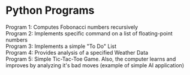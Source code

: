 # Python Programs

Program 1: Computes Fobonacci numbers recursively  
Program 2: Implements specific command on a list of floating-point numbers  
Program 3: Implements a simple "To Do" List  
Program 4: Provides analysis of a specified Weather Data  
Program 5: Simple Tic-Tac-Toe Game. Also, the computer learns and improves by analyzing it's bad moves (example of simple AI application)  
